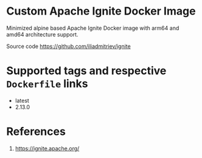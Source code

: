 # Custom Apache Ignite Docker Image

Minimized alpine based Apache Ignite Docker image with arm64 and amd64 architecture support.

Source code https://github.com/iliadmitriev/ignite

# Supported tags and respective `Dockerfile` links

* latest
* 2.13.0


# References

1. https://ignite.apache.org/
